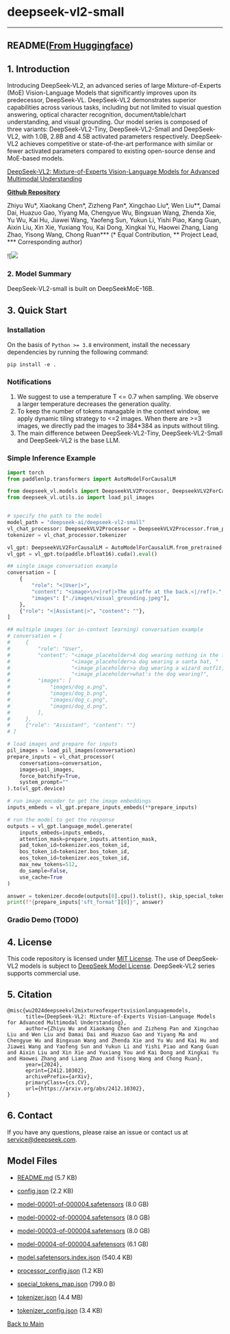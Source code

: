 
# deepseek-vl2-small
---


## README([From Huggingface](https://huggingface.co/deepseek-ai/deepseek-vl2-small))



## 1. Introduction

Introducing DeepSeek-VL2, an advanced series of large Mixture-of-Experts (MoE) Vision-Language Models that significantly improves upon its predecessor, DeepSeek-VL. DeepSeek-VL2 demonstrates superior capabilities across various tasks, including but not limited to visual question answering, optical character recognition,  document/table/chart understanding, and visual grounding. Our model series is composed of three variants: DeepSeek-VL2-Tiny, DeepSeek-VL2-Small and DeepSeek-VL2, with 1.0B, 2.8B and 4.5B activated parameters respectively.
DeepSeek-VL2 achieves competitive or state-of-the-art performance with similar or fewer activated parameters compared to existing open-source dense and MoE-based models.


[DeepSeek-VL2: Mixture-of-Experts Vision-Language Models for Advanced Multimodal Understanding](https://arxiv.org/abs/2412.10302)

[**Github Repository**](https://github.com/deepseek-ai/DeepSeek-VL2)


Zhiyu Wu*, Xiaokang Chen*, Zizheng Pan*, Xingchao Liu*, Wen Liu**, Damai Dai, Huazuo Gao, Yiyang Ma, Chengyue Wu, Bingxuan Wang, Zhenda Xie, Yu Wu, Kai Hu, Jiawei Wang, Yaofeng Sun, Yukun Li, Yishi Piao, Kang Guan, Aixin Liu, Xin Xie, Yuxiang You, Kai Dong, Xingkai Yu, Haowei Zhang, Liang Zhao, Yisong Wang, Chong Ruan*** (* Equal Contribution, ** Project Lead, *** Corresponding author)

![![](https://github.com/deepseek-ai/DeepSeek-VL2/tree/main/images/vl2_teaser.jpeg)


### 2. Model Summary

DeepSeek-VL2-small is built on DeepSeekMoE-16B.


## 3. Quick Start

### Installation

On the basis of `Python >= 3.8` environment, install the necessary dependencies by running the following command:

```shell
pip install -e .
```

### Notifications
1. We suggest to use a temperature T <= 0.7 when sampling. We observe a larger temperature decreases the generation quality.
2. To keep the number of tokens managable in the context window, we apply dynamic tiling strategy to <=2 images. When there are >=3 images, we directly pad the images to 384*384 as inputs without tiling.
3. The main difference between DeepSeek-VL2-Tiny, DeepSeek-VL2-Small and DeepSeek-VL2 is the base LLM.

### Simple Inference Example

```python
import torch
from paddlenlp.transformers import AutoModelForCausalLM

from deepseek_vl.models import DeepseekVLV2Processor, DeepseekVLV2ForCausalLM
from deepseek_vl.utils.io import load_pil_images


# specify the path to the model
model_path = "deepseek-ai/deepseek-vl2-small"
vl_chat_processor: DeepseekVLV2Processor = DeepseekVLV2Processor.from_pretrained(model_path)
tokenizer = vl_chat_processor.tokenizer

vl_gpt: DeepseekVLV2ForCausalLM = AutoModelForCausalLM.from_pretrained(model_path, trust_remote_code=True)
vl_gpt = vl_gpt.to(paddle.bfloat16).cuda().eval()

## single image conversation example
conversation = [
    {
        "role": "<|User|>",
        "content": "<image>\n<|ref|>The giraffe at the back.<|/ref|>.",
        "images": ["./images/visual_grounding.jpeg"],
    },
    {"role": "<|Assistant|>", "content": ""},
]

## multiple images (or in-context learning) conversation example
# conversation = [
#     {
#         "role": "User",
#         "content": "<image_placeholder>A dog wearing nothing in the foreground, "
#                    "<image_placeholder>a dog wearing a santa hat, "
#                    "<image_placeholder>a dog wearing a wizard outfit, and "
#                    "<image_placeholder>what's the dog wearing?",
#         "images": [
#             "images/dog_a.png",
#             "images/dog_b.png",
#             "images/dog_c.png",
#             "images/dog_d.png",
#         ],
#     },
#     {"role": "Assistant", "content": ""}
# ]

# load images and prepare for inputs
pil_images = load_pil_images(conversation)
prepare_inputs = vl_chat_processor(
    conversations=conversation,
    images=pil_images,
    force_batchify=True,
    system_prompt=""
).to(vl_gpt.device)

# run image encoder to get the image embeddings
inputs_embeds = vl_gpt.prepare_inputs_embeds(**prepare_inputs)

# run the model to get the response
outputs = vl_gpt.language_model.generate(
    inputs_embeds=inputs_embeds,
    attention_mask=prepare_inputs.attention_mask,
    pad_token_id=tokenizer.eos_token_id,
    bos_token_id=tokenizer.bos_token_id,
    eos_token_id=tokenizer.eos_token_id,
    max_new_tokens=512,
    do_sample=False,
    use_cache=True
)

answer = tokenizer.decode(outputs[0].cpu().tolist(), skip_special_tokens=True)
print(f"{prepare_inputs['sft_format'][0]}", answer)
```

### Gradio Demo (TODO)


## 4. License

This code repository is licensed under [MIT License](./LICENSE-CODE). The use of DeepSeek-VL2 models is subject to [DeepSeek Model License](./LICENSE-MODEL). DeepSeek-VL2 series supports commercial use.

## 5. Citation

```
@misc{wu2024deepseekvl2mixtureofexpertsvisionlanguagemodels,
      title={DeepSeek-VL2: Mixture-of-Experts Vision-Language Models for Advanced Multimodal Understanding}, 
      author={Zhiyu Wu and Xiaokang Chen and Zizheng Pan and Xingchao Liu and Wen Liu and Damai Dai and Huazuo Gao and Yiyang Ma and Chengyue Wu and Bingxuan Wang and Zhenda Xie and Yu Wu and Kai Hu and Jiawei Wang and Yaofeng Sun and Yukun Li and Yishi Piao and Kang Guan and Aixin Liu and Xin Xie and Yuxiang You and Kai Dong and Xingkai Yu and Haowei Zhang and Liang Zhao and Yisong Wang and Chong Ruan},
      year={2024},
      eprint={2412.10302},
      archivePrefix={arXiv},
      primaryClass={cs.CV},
      url={https://arxiv.org/abs/2412.10302}, 
}
```

## 6. Contact

If you have any questions, please raise an issue or contact us at [service@deepseek.com](mailto:service@deepseek.com).



## Model Files

- [README.md](https://paddlenlp.bj.bcebos.com/models/community/deepseek-ai/deepseek-vl2-small/README.md) (5.7 KB)

- [config.json](https://paddlenlp.bj.bcebos.com/models/community/deepseek-ai/deepseek-vl2-small/config.json) (2.2 KB)

- [model-00001-of-000004.safetensors](https://paddlenlp.bj.bcebos.com/models/community/deepseek-ai/deepseek-vl2-small/model-00001-of-000004.safetensors) (8.0 GB)

- [model-00002-of-000004.safetensors](https://paddlenlp.bj.bcebos.com/models/community/deepseek-ai/deepseek-vl2-small/model-00002-of-000004.safetensors) (8.0 GB)

- [model-00003-of-000004.safetensors](https://paddlenlp.bj.bcebos.com/models/community/deepseek-ai/deepseek-vl2-small/model-00003-of-000004.safetensors) (8.0 GB)

- [model-00004-of-000004.safetensors](https://paddlenlp.bj.bcebos.com/models/community/deepseek-ai/deepseek-vl2-small/model-00004-of-000004.safetensors) (6.1 GB)

- [model.safetensors.index.json](https://paddlenlp.bj.bcebos.com/models/community/deepseek-ai/deepseek-vl2-small/model.safetensors.index.json) (540.4 KB)

- [processor_config.json](https://paddlenlp.bj.bcebos.com/models/community/deepseek-ai/deepseek-vl2-small/processor_config.json) (1.2 KB)

- [special_tokens_map.json](https://paddlenlp.bj.bcebos.com/models/community/deepseek-ai/deepseek-vl2-small/special_tokens_map.json) (799.0 B)

- [tokenizer.json](https://paddlenlp.bj.bcebos.com/models/community/deepseek-ai/deepseek-vl2-small/tokenizer.json) (4.4 MB)

- [tokenizer_config.json](https://paddlenlp.bj.bcebos.com/models/community/deepseek-ai/deepseek-vl2-small/tokenizer_config.json) (3.4 KB)


[Back to Main](../../)